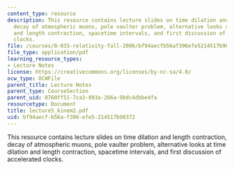 ```yaml
---
content_type: resource
description: This resource contains lecture slides on time dilation and length contraction,
  decay of atmospheric muons, pole vaulter problem, alternative looks at time dilation
  and length contraction, spacetime intervals, and first discussion of accelerated
  clocks.
file: /courses/8-033-relativity-fall-2006/bf94aecfb56af396efe5214517b98372_lecture5_kinem2.pdf
file_type: application/pdf
learning_resource_types:
- Lecture Notes
license: https://creativecommons.org/licenses/by-nc-sa/4.0/
ocw_type: OCWFile
parent_title: Lecture Notes
parent_type: CourseSection
parent_uid: 0760ff51-7ca3-893a-266a-9bdc4dbbe4fa
resourcetype: Document
title: lecture5_kinem2.pdf
uid: bf94aecf-b56a-f396-efe5-214517b98372
---
```

This resource contains lecture slides on time dilation and length contraction, decay of atmospheric muons, pole vaulter problem, alternative looks at time dilation and length contraction, spacetime intervals, and first discussion of accelerated clocks.